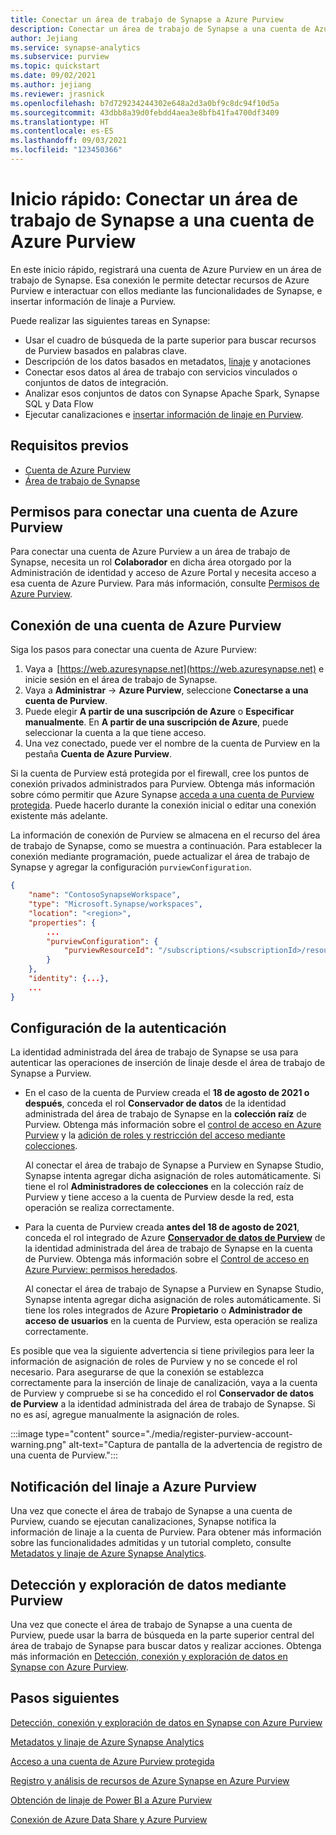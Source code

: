 ```yaml
---
title: Conectar un área de trabajo de Synapse a Azure Purview 
description: Conectar un área de trabajo de Synapse a una cuenta de Azure Purview.
author: Jejiang
ms.service: synapse-analytics
ms.subservice: purview
ms.topic: quickstart
ms.date: 09/02/2021
ms.author: jejiang
ms.reviewer: jrasnick
ms.openlocfilehash: b7d729234244302e648a2d3a0bf9c8dc94f10d5a
ms.sourcegitcommit: 43dbb8a39d0febdd4aea3e8bfb41fa4700df3409
ms.translationtype: HT
ms.contentlocale: es-ES
ms.lasthandoff: 09/03/2021
ms.locfileid: "123450366"
---
```

# <a name="quickstartconnect-a-synapse-workspace-to-an-azure-purview-account"></a>Inicio rápido: Conectar un área de trabajo de Synapse a una cuenta de Azure Purview

En este inicio rápido, registrará una cuenta de Azure Purview en un área de trabajo de Synapse. Esa conexión le permite detectar recursos de Azure Purview e interactuar con ellos mediante las funcionalidades de Synapse, e insertar información de linaje a Purview.

Puede realizar las siguientes tareas en Synapse:
- Usar el cuadro de búsqueda de la parte superior para buscar recursos de Purview basados en palabras clave. 
- Descripción de los datos basados en metadatos, [linaje](../../purview/catalog-lineage-user-guide.md) y anotaciones 
- Conectar esos datos al área de trabajo con servicios vinculados o conjuntos de datos de integración. 
- Analizar esos conjuntos de datos con Synapse Apache Spark, Synapse SQL y Data Flow 
- Ejecutar canalizaciones e [insertar información de linaje en Purview](../../purview/how-to-lineage-azure-synapse-analytics.md).

## <a name="prerequisites"></a>Requisitos previos 
- [Cuenta de Azure Purview](../../purview/create-catalog-portal.md) 
- [Área de trabajo de Synapse](../quickstart-create-workspace.md) 

## <a name="permissions-for-connecting-an-azure-purview-account"></a>Permisos para conectar una cuenta de Azure Purview 

Para conectar una cuenta de Azure Purview a un área de trabajo de Synapse, necesita un rol **Colaborador** en dicha área otorgado por la Administración de identidad y acceso de Azure Portal y necesita acceso a esa cuenta de Azure Purview. Para más información, consulte [Permisos de Azure Purview](../../purview/catalog-permissions.md).

## <a name="connect-an-azure-purview-account"></a>Conexión de una cuenta de Azure Purview  

Siga los pasos para conectar una cuenta de Azure Purview:

1. Vaya a  [https://web.azuresynapse.net](https://web.azuresynapse.net) e inicie sesión en el área de trabajo de Synapse. 
2. Vaya a **Administrar** -> **Azure Purview**, seleccione **Conectarse a una cuenta de Purview**.
3. Puede elegir **A partir de una suscripción de Azure** o **Especificar manualmente**. En **A partir de una suscripción de Azure**, puede seleccionar la cuenta a la que tiene acceso.
4. Una vez conectado, puede ver el nombre de la cuenta de Purview en la pestaña **Cuenta de Azure Purview**. 

Si la cuenta de Purview está protegida por el firewall, cree los puntos de conexión privados administrados para Purview. Obtenga más información sobre cómo permitir que Azure Synapse [acceda a una cuenta de Purview protegida](how-to-access-secured-purview-account.md). Puede hacerlo durante la conexión inicial o editar una conexión existente más adelante.

La información de conexión de Purview se almacena en el recurso del área de trabajo de Synapse, como se muestra a continuación. Para establecer la conexión mediante programación, puede actualizar el área de trabajo de Synapse y agregar la configuración `purviewConfiguration`.

```json
{
    "name": "ContosoSynapseWorkspace",
    "type": "Microsoft.Synapse/workspaces",
    "location": "<region>",
    "properties": {
        ...
        "purviewConfiguration": {
            "purviewResourceId": "/subscriptions/<subscriptionId>/resourceGroups/<resourceGroupname>/providers/Microsoft.Purview/accounts/<PurviewAccountName>"
        }
    },
    "identity": {...},
    ...
}
```

## <a name="set-up-authentication"></a>Configuración de la autenticación

La identidad administrada del área de trabajo de Synapse se usa para autenticar las operaciones de inserción de linaje desde el área de trabajo de Synapse a Purview.

- En el caso de la cuenta de Purview creada el **18 de agosto de 2021 o después**, conceda el rol **Conservador de datos** de la identidad administrada del área de trabajo de Synapse en la **colección raíz** de Purview. Obtenga más información sobre el [control de acceso en Azure Purview](../../purview/catalog-permissions.md) y la [adición de roles y restricción del acceso mediante colecciones](../../purview/how-to-create-and-manage-collections.md#add-roles-and-restrict-access-through-collections).

    Al conectar el área de trabajo de Synapse a Purview en Synapse Studio, Synapse intenta agregar dicha asignación de roles automáticamente. Si tiene el rol **Administradores de colecciones** en la colección raíz de Purview y tiene acceso a la cuenta de Purview desde la red, esta operación se realiza correctamente.

- Para la cuenta de Purview creada **antes del 18 de agosto de 2021**, conceda el rol integrado de Azure [**Conservador de datos de Purview**](../../role-based-access-control/built-in-roles.md#purview-data-curator) de la identidad administrada del área de trabajo de Synapse en la cuenta de Purview. Obtenga más información sobre el [Control de acceso en Azure Purview: permisos heredados](../../purview/catalog-permissions.md#legacy-permission-guide).

    Al conectar el área de trabajo de Synapse a Purview en Synapse Studio, Synapse intenta agregar dicha asignación de roles automáticamente. Si tiene los roles integrados de Azure **Propietario** o **Administrador de acceso de usuarios** en la cuenta de Purview, esta operación se realiza correctamente.

Es posible que vea la siguiente advertencia si tiene privilegios para leer la información de asignación de roles de Purview y no se concede el rol necesario. Para asegurarse de que la conexión se establezca correctamente para la inserción de linaje de canalización, vaya a la cuenta de Purview y compruebe si se ha concedido el rol **Conservador de datos de Purview** a la identidad administrada del área de trabajo de Synapse. Si no es así, agregue manualmente la asignación de roles.

:::image type="content" source="./media/register-purview-account-warning.png" alt-text="Captura de pantalla de la advertencia de registro de una cuenta de Purview.":::

## <a name="report-lineage-to-azure-purview"></a>Notificación del linaje a Azure Purview

Una vez que conecte el área de trabajo de Synapse a una cuenta de Purview, cuando se ejecutan canalizaciones, Synapse notifica la información de linaje a la cuenta de Purview. Para obtener más información sobre las funcionalidades admitidas y un tutorial completo, consulte [Metadatos y linaje de Azure Synapse Analytics](../../purview/how-to-lineage-azure-synapse-analytics.md).

## <a name="discover-and-explore-data-using-purview"></a>Detección y exploración de datos mediante Purview

Una vez que conecte el área de trabajo de Synapse a una cuenta de Purview, puede usar la barra de búsqueda en la parte superior central del área de trabajo de Synapse para buscar datos y realizar acciones. Obtenga más información en [Detección, conexión y exploración de datos en Synapse con Azure Purview](how-to-discover-connect-analyze-azure-purview.md).

## <a name="nextsteps"></a>Pasos siguientes 

[Detección, conexión y exploración de datos en Synapse con Azure Purview](how-to-discover-connect-analyze-azure-purview.md)

[Metadatos y linaje de Azure Synapse Analytics](../../purview/how-to-lineage-azure-synapse-analytics.md)

[Acceso a una cuenta de Azure Purview protegida](how-to-access-secured-purview-account.md)

[Registro y análisis de recursos de Azure Synapse en Azure Purview](../../purview/register-scan-azure-synapse-analytics.md)

[Obtención de linaje de Power BI a Azure Purview](../../purview/how-to-lineage-powerbi.md)

[Conexión de Azure Data Share y Azure Purview](../../purview/how-to-link-azure-data-share.md)